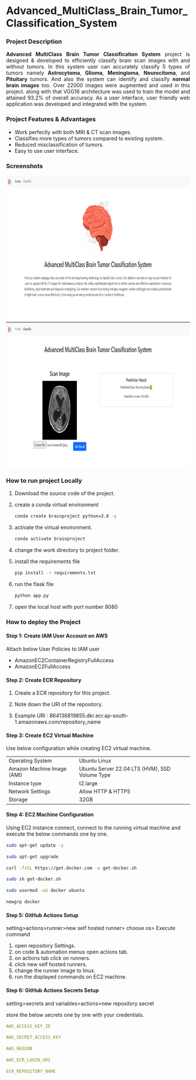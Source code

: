 # Advanced_MultiClass_Brain_Tumor_Classification_System

### Project Description
<p align="justify"><b>Advanced MultiClass Brain Tumor Classification System</b> project is designed & developed to efficiently classify brain scan images with and without tumors. In this system user can accurately classify 5 types of tumors namely <b>Astrocytoma</b>, <b>Glioma</b>, <b>Meningioma</b>, <b>Neurocitoma</b>, and <b>Pituitary</b> tumors. And also the system can identify and classify <b>normal brain images</b> too. Over 22000 images were augmented and used in this project. along with that VGG16 architecture was used to train the model and attained 93.2% of overall accuracy. As a user interface, user friendly web application was developed and integrated with the system.</p>

### Project Features &  Advantages
* Work perfectly with both MRI & CT scan images.
* Classifies more types of tumors compared to existing system.
* Reduced misclassification of tumors.
* Easy to use user interface.

### Screenshots
<img width="800" height="400" align="center" src="/screenshots/homepage.png">
<img width="800" height="400" align="center" src="/screenshots/classifypage.png">

### How to run project Locally
1. Download the source code of the project.
2. create a conda virtual environment

    ```bash
    conda create brainproject python=3.8 -y
    ``` 
3. activate the virtual environment.
    ```bash
    conda activate brainproject
    ```
4. change the work directory to project folder.
5. install the requirements file
    ```bash
    pip install -r requirements.txt
    ```
6. run the flask file
    ```bash
    python app.py
    ```
7. open the local host with port number 8080

### How to deploy the Project 

#### Step 1: Create IAM User Account on AWS

Attach below User Policies to IAM user
- AmazonEC2ContainerRegistryFullAccess
- AmazonEC2FullAccess

#### Step 2: Create ECR Repository

1. Create a ECR repository for this project.
2. Note down the URI of the repository. 

3. Example URI : 864136819855.dkr.ecr.ap-south-1.amazonaws.com/repository_name

#### Step 3: Create EC2 Virtual Machine
Use below configuration while creating EC2 virtual machine.

|||
|-|-|
|Operating System|Ubuntu Linux |
|Amazon Machine Image (AMI)| Ubuntu Server 22.04 LTS (HVM), SSD Volume Type|
|Instance type|t2.large|
|Network Settings|Allow HTTP & HTTPS|
|Storage|32GB|

#### Step 4: EC2 Machine Configuration
Using EC2 instance connect, connect to the running virtual machine and execute the below commands one by one.

```bash
sudo apt-get update -y
```
```bash
sudo apt-get upgrade
```
```bash
curl -fsSL https://get.docker.com -o get-docker.sh
```
```bash
sudo sh get-docker.sh
```
```bash
sudo usermod -aG docker ubuntu
```
```bash
newgrp docker
```

#### Step 5: GitHub Actions Setup
setting>actions>runner>new self hosted runner> choose os> Execute command

1. open repository Settings.
2. on code & automation menus open actions tab.
3. on actions tab click on runners.
4. click new self hosted runners.
5. change the runner image to linux.
6. run the displayed commands on EC2 machine.

#### Step 6: GitHub Actions Secrets Setup
setting>secrets and variables>actions>new repository secret

store the below secrets one by one with your credentials.
```yaml
AWS_ACCESS_KEY_ID
```
```yaml
AWS_SECRET_ACCESS_KEY
```
```yaml
AWS_REGION
```
```yaml
AWS_ECR_LOGIN_URI
```
```yaml
ECR_REPOSITORY_NAME
```